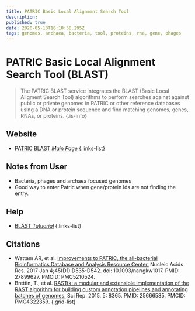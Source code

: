 ```yaml
---
title: PATRIC Basic Local Alignment Search Tool
description: 
published: true
date: 2020-05-13T16:10:58.295Z
tags: genomes, archaea, bacteria, tool, proteins, rna, gene, phages
---
```


# PATRIC Basic Local Alignment Search Tool (BLAST)

> The PATRIC BLAST service integrates the BLAST (Basic Local Aligment Search Tool) algorithms to perform searches against against public or private genomes in PATRIC or other reference databases using a DNA or protein sequence and find matching genomes, genes, RNAs, or proteins. 
{.is-info}

## Website

- [PATRIC BLAST *Main Page*](https://www.patricbrc.org/app/BLAST)
{.links-list}

## Notes from User

- Bacteria, phages and archaea focused genomes
- Good way to enter Patric when gene/protein Ids are not finding the entry.

## Help 

- [BLAST *Tutuorial*](https://docs.patricbrc.org/user_guides/services/blast.html)
{.links-list}

## Citations

- Wattam AR, et al. [Improvements to PATRIC, the all-bacterial Bioinformatics Database and Analysis Resource Center.](https://www.ncbi.nlm.nih.gov/pubmed/27899627) Nucleic Acids Res. 2017 Jan 4;45(D1):D535-D542. doi: 10.1093/nar/gkw1017. PMID: 27899627. PMCID: PMC5210524.
- Brettin, T., et al. [RASTtk: a modular and extensible implementation of the RAST algorithm for building custom annotation pipelines and annotating batches of genomes.](https://www.ncbi.nlm.nih.gov/pubmed/25666585) Sci Rep. 2015. 5: 8365. PMID: 25666585. PMCID: PMC4322359.
{.grid-list}







